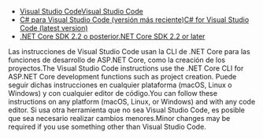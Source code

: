 * [<span data-ttu-id="b371b-101">Visual Studio Code</span><span class="sxs-lookup"><span data-stu-id="b371b-101">Visual Studio Code</span></span>](https://code.visualstudio.com/download)
* [<span data-ttu-id="b371b-102">C# para Visual Studio Code (versión más reciente)</span><span class="sxs-lookup"><span data-stu-id="b371b-102">C# for Visual Studio Code (latest version)</span></span>](https://marketplace.visualstudio.com/items?itemName=ms-vscode.csharp)
* [<span data-ttu-id="b371b-103">.NET Core SDK 2.2 o posterior</span><span class="sxs-lookup"><span data-stu-id="b371b-103">.NET Core SDK 2.2 or later</span></span>](https://www.microsoft.com/net/download/all)

<span data-ttu-id="b371b-104">Las instrucciones de Visual Studio Code usan la CLI de .NET Core para las funciones de desarrollo de ASP.NET Core, como la creación de los proyectos.</span><span class="sxs-lookup"><span data-stu-id="b371b-104">The Visual Studio Code instructions use the .NET Core CLI for ASP.NET Core development functions such as project creation.</span></span> <span data-ttu-id="b371b-105">Puede seguir dichas instrucciones en cualquier plataforma (macOS, Linux o Windows) y con cualquier editor de código.</span><span class="sxs-lookup"><span data-stu-id="b371b-105">You can follow these instructions on any platform (macOS, Linux, or Windows) and with any code editor.</span></span> <span data-ttu-id="b371b-106">Si usa otra herramienta que no sea Visual Studio Code, es posible que sea necesario realizar cambios menores.</span><span class="sxs-lookup"><span data-stu-id="b371b-106">Minor changes may be required if you use something other than Visual Studio Code.</span></span>
